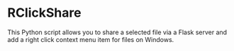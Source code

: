 # RClickShare
This Python script allows you to share a selected file via a Flask server and add a right click context menu item for files on Windows.
